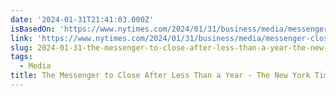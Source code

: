 ```yaml
---
date: '2024-01-31T21:41:03.000Z'
isBasedOn: 'https://www.nytimes.com/2024/01/31/business/media/messenger-closing-down.html'
link: 'https://www.nytimes.com/2024/01/31/business/media/messenger-closing-down.html'
slug: 2024-01-31-the-messenger-to-close-after-less-than-a-year-the-new-york-times
tags:
  - Media
title: The Messenger to Close After Less Than a Year - The New York Times
---
```


